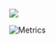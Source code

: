 ![](https://www.codewars.com/users/loberhauser/badges/small)

![Metrics](https://metrics.lecoq.io/loberhauser?template=classic&repositories=100&repositories.batch=100&isocalendar=1&languages=1&habits=1&isocalendar.duration=half-year&languages.limit=8&languages.sections=most-used&languages.colors=github&languages.threshold=0%25&languages.indepth=false&languages.recent.load=300&languages.recent.days=14&habits.from=200&habits.days=14&habits.facts=true&habits.charts=false&habits.trim=false&config.timezone=Europe%2FRome)
